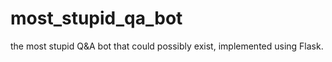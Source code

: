 # most_stupid_qa_bot
the most stupid Q&amp;A bot that could possibly exist, implemented using Flask.
